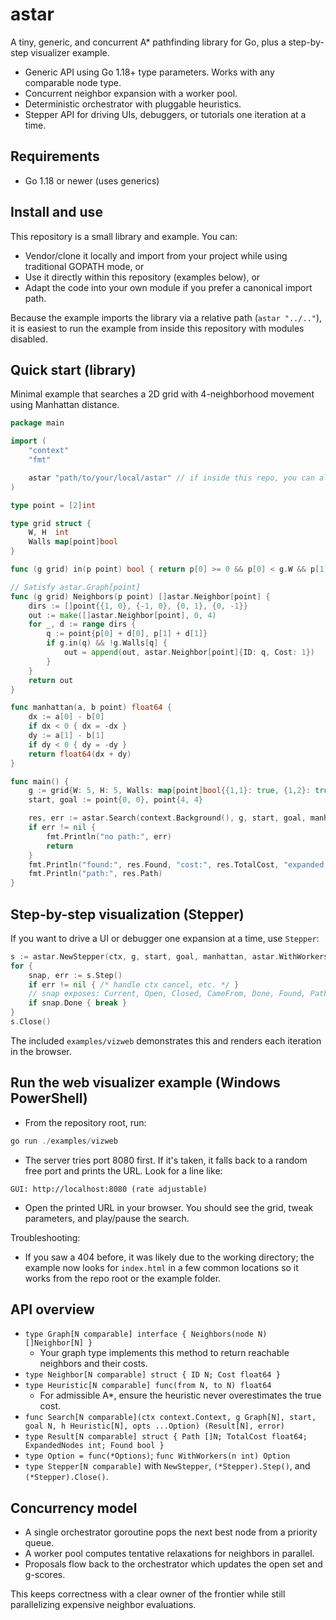 # astar

A tiny, generic, and concurrent A* pathfinding library for Go, plus a step-by-step visualizer example.

- Generic API using Go 1.18+ type parameters. Works with any comparable node type.
- Concurrent neighbor expansion with a worker pool.
- Deterministic orchestrator with pluggable heuristics.
- Stepper API for driving UIs, debuggers, or tutorials one iteration at a time.

## Requirements

- Go 1.18 or newer (uses generics)

## Install and use

This repository is a small library and example. You can:

- Vendor/clone it locally and import from your project while using traditional GOPATH mode, or
- Use it directly within this repository (examples below), or
- Adapt the code into your own module if you prefer a canonical import path.

Because the example imports the library via a relative path (`astar "../.."`), it is easiest to run the example from inside this repository with modules disabled.

## Quick start (library)

Minimal example that searches a 2D grid with 4-neighborhood movement using Manhattan distance.

```go
package main

import (
    "context"
    "fmt"

    astar "path/to/your/local/astar" // if inside this repo, you can also build from ./examples
)

type point = [2]int

type grid struct {
    W, H  int
    Walls map[point]bool
}

func (g grid) in(p point) bool { return p[0] >= 0 && p[0] < g.W && p[1] >= 0 && p[1] < g.H }

// Satisfy astar.Graph[point]
func (g grid) Neighbors(p point) []astar.Neighbor[point] {
    dirs := []point{{1, 0}, {-1, 0}, {0, 1}, {0, -1}}
    out := make([]astar.Neighbor[point], 0, 4)
    for _, d := range dirs {
        q := point{p[0] + d[0], p[1] + d[1]}
        if g.in(q) && !g.Walls[q] {
            out = append(out, astar.Neighbor[point]{ID: q, Cost: 1})
        }
    }
    return out
}

func manhattan(a, b point) float64 {
    dx := a[0] - b[0]
    if dx < 0 { dx = -dx }
    dy := a[1] - b[1]
    if dy < 0 { dy = -dy }
    return float64(dx + dy)
}

func main() {
    g := grid{W: 5, H: 5, Walls: map[point]bool{{1,1}: true, {1,2}: true}}
    start, goal := point{0, 0}, point{4, 4}

    res, err := astar.Search(context.Background(), g, start, goal, manhattan, astar.WithWorkers(4))
    if err != nil {
        fmt.Println("no path:", err)
        return
    }
    fmt.Println("found:", res.Found, "cost:", res.TotalCost, "expanded:", res.ExpandedNodes)
    fmt.Println("path:", res.Path)
}
```

## Step-by-step visualization (Stepper)

If you want to drive a UI or debugger one expansion at a time, use `Stepper`:

```go
s := astar.NewStepper(ctx, g, start, goal, manhattan, astar.WithWorkers(4))
for {
    snap, err := s.Step()
    if err != nil { /* handle ctx cancel, etc. */ }
    // snap exposes: Current, Open, Closed, CameFrom, Done, Found, Path, StepIndex
    if snap.Done { break }
}
s.Close()
```

The included `examples/vizweb` demonstrates this and renders each iteration in the browser.

## Run the web visualizer example (Windows PowerShell)

- From the repository root, run:

```powershell
go run ./examples/vizweb
```

- The server tries port 8080 first. If it's taken, it falls back to a random free port and prints the URL. Look for a line like:

```
GUI: http://localhost:8080 (rate adjustable)
```

- Open the printed URL in your browser. You should see the grid, tweak parameters, and play/pause the search.

Troubleshooting:
- If you saw a 404 before, it was likely due to the working directory; the example now looks for `index.html` in a few common locations so it works from the repo root or the example folder.

## API overview

- `type Graph[N comparable] interface { Neighbors(node N) []Neighbor[N] }`
  - Your graph type implements this method to return reachable neighbors and their costs.
- `type Neighbor[N comparable] struct { ID N; Cost float64 }`
- `type Heuristic[N comparable] func(from N, to N) float64`
  - For admissible A*, ensure the heuristic never overestimates the true cost.
- `func Search[N comparable](ctx context.Context, g Graph[N], start, goal N, h Heuristic[N], opts ...Option) (Result[N], error)`
- `type Result[N comparable] struct { Path []N; TotalCost float64; ExpandedNodes int; Found bool }`
- `type Option = func(*Options)`; `func WithWorkers(n int) Option`
- `type Stepper[N comparable]` with `NewStepper`, `(*Stepper).Step()`, and `(*Stepper).Close()`.

## Concurrency model

- A single orchestrator goroutine pops the next best node from a priority queue.
- A worker pool computes tentative relaxations for neighbors in parallel.
- Proposals flow back to the orchestrator which updates the open set and g-scores.

This keeps correctness with a clear owner of the frontier while still parallelizing expensive neighbor evaluations.